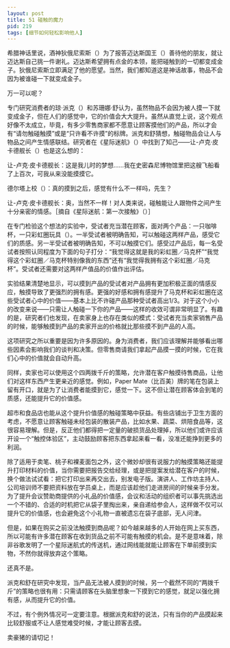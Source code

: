 ```yaml
---
layout: post
title: 51 碰触的魔力
pid: 219
tags: [细节如何轻松影响他人]
---
```

希腊神话里说，酒神狄俄尼索斯（）为了报答迈达斯国王（）善待他的朋友，就让迈达斯自己挑一件谢礼。迈达斯希望拥有点金的本领，能把碰触到的一切都变成金子。狄俄尼索斯立即满足了他的愿望。当然，我们都知道这是神话故事，物品不会因为被谁碰一下就变成金子。

万一可以呢？

专门研究消费者的琼·派克（）和苏珊娜·舒认为，虽然物品不会因为被人摸一下就变成金子，但在人们的感觉中，它的价值会大大提升。虽然从直觉上说，这个观点好像不太成立，毕竟，有多少零售商家都不愿意让顾客摸他们的产品，所以才会有“请勿触碰触摸”或是“只许看不许摸”的标牌。派克和舒猜想，触碰物品会让人与物品之间产生情感联结。研究者在《星际迷航》（）中找到了知己——让-卢克·皮卡德舰长（）也是这么想的：

让-卢克·皮卡德舰长：这是我儿时的梦想……我在史密森尼博物馆里把这艘飞船看了上百次，可我从来没能摸摸它。

德尔塔上校（）：真的摸到之后，感觉有什么不一样吗，先生？

让-卢克·皮卡德舰长：奥，当然不一样！对人类来说，碰触能让人跟物件之间产生十分亲密的情感。［摘自《星际迷航：第一次接触》（）］

在专门检验这个想法的实验中，受试者充当潜在顾客，面对两个产品：一只咖啡杯，一只彩虹圈玩具（）。一半受试者被明确告知，可以触碰这两样产品，感受它们的质感。另一半受试者被明确告知，不可以触摸它们。感受过产品后，每一名受试者按照认同程度为下面的句子打分：“我觉得这就是我的彩虹圈／马克杯”“我觉得这个彩虹圈／马克杯特别像我的东西”还有“我觉得我拥有这个彩虹圈／马克杯”。受试者还需要对这两样产值品的价值作出评估。

实验结果清楚地显示，可以摸到产品的受试者对产品拥有更加积极正面的情感反应，触摸导致了更强烈的拥有感。更强的好感和拥有感提升了马克杯和彩虹圈在这些受试者心中的价值——基本上比不许碰产品那种受试者高出1/3。对于这个小小的改变来说——只需让人触碰一下你的产品——这样的收效可谓非常明显了。有趣的是，研究者们也发现，在卖家身上也存在类似的模式：受试者充当卖家销售产品的时候，能够触摸到产品的卖家开出的价格就比那些摸不到产品的人高。

这项研究之所以重要是因为许多原因的。身为消费者，我们应该理解并能够看出哪些因素会影响我们的谈判和决策。但零售商请我们拿起产品摸一摸的时候，它在我们心中的价值就会自动升高。

同样，卖家也可以使用这个四两拨千斤的策略，允许潜在客户触摸待售商品，让他们对这样东西产生更亲近的感觉。例如，Paper Mate（比百美）牌的笔在包装上留有开口，就是为了让消费者能摸到它，感觉一下。这不但让潜在顾客体会到笔的质感，还能提升它的价值感。

超市和食品店也能从这个提升价值感的触碰策略中获益。有些店铺出于卫生方面的考虑，不愿意让顾客触碰未经包装的散装产品，比如水果、蔬菜、烘陪食品等，这很容易理解。但是，反正他们都得把一定量的破损货品处理掉，所以他们或许应该开设一个“触控体验区”，主动鼓励顾客把东西拿起来看一看，没准还能挣到更多的利润。

除了适用于卖笔、桃子和裸麦面包之外，这个微妙却很有说服力的触摸策略还能提升打印材料的价值，当你需要把报告交给经理，或是把提案发给潜在客户的时候，换个做法试试看：把它打印出来再交出去，别发电子版。演讲人、工作坊主持人、公司培训师不要把资料放在学员桌上，而是应该趁他们走进房间的时候亲手分发。为了提升会议赞助商提供的小礼品的价值感，会议和活动的组织者可以事先挑选出一个不错的、合适的时机把它从袋子里掏出来，亲自递给参会人，这样做不仅可以提升它的价值感，也会避免这个小礼物一直被遗忘在袋子底部，无人问津。

但是，如果在购买之前没法触摸到商品呢？如今越来越多的人开始在网上买东西，所以可能有许多潜在顾客在收到货品之前不可能有触摸的机会。是不是意味着，除非谷歌发明了一个星际迷航式的传送机，通过网线能就能让顾客在下单前摸到实物，不然你就得放弃这个策略。

还真不是。

派克和舒在研究中发现，当产品无法被人摸到的时候，另一个截然不同的“两拨千斤”的策略也很有用：只需请顾客在头脑里想象一下摸到它的感觉，就足以强化拥有感，从而提升它的价值。

不过，有个例外情况可一定要注意。根据派克和舒的说法，只有当你的产品摸起来比较舒服或不让人感觉难受时候，才能让顾客去摸。

卖豪猪的请切记！
